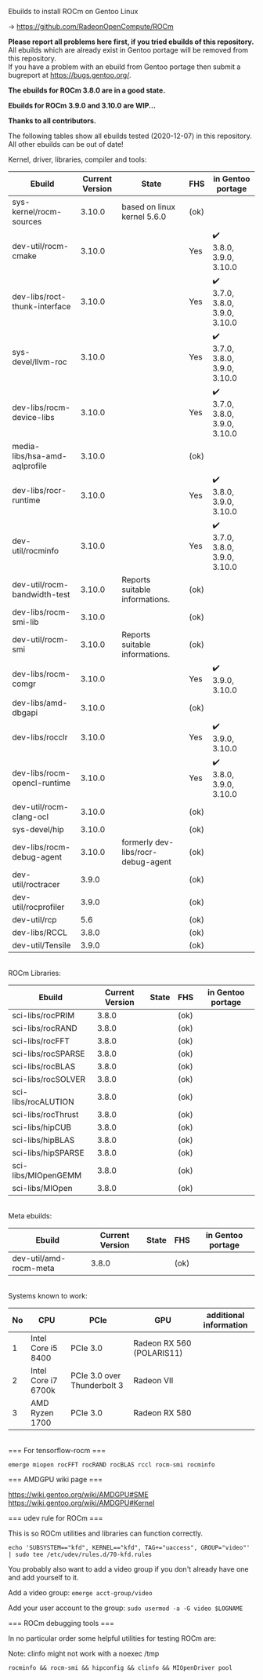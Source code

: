 Ebuilds to install ROCm on Gentoo Linux

-> https://github.com/RadeonOpenCompute/ROCm

**Please report all problems here first, if you tried ebuilds of this repository.**<br>
All ebuilds which are already exist in Gentoo portage will be removed from this repository.<br>
If you have a problem with an ebuild from Gentoo portage then submit a bugreport at https://bugs.gentoo.org/.

**The ebuilds for ROCm 3.8.0 are in a good state.**<br>

**Ebuilds for ROCm 3.9.0 and 3.10.0 are WIP...**<br>

**Thanks to all contributors.**

The following tables show all ebuilds tested (2020-12-07) in this repository. <br>
All other ebuilds can be out of date!

Kernel, driver, libraries, compiler and tools:

|Ebuild|Current Version|State| FHS | in Gentoo portage| 
|---|---|---|---|---|
|sys-kernel/rocm-sources| 3.10.0 | based on linux kernel 5.6.0 | (ok) |  |
|dev-util/rocm-cmake| 3.10.0 | | Yes | :heavy_check_mark:<br> 3.8.0, 3.9.0, 3.10.0 |
|dev-libs/roct-thunk-interface| 3.10.0 |  | Yes | :heavy_check_mark:<br> 3.7.0, 3.8.0, 3.9.0, 3.10.0  |
|sys-devel/llvm-roc | 3.10.0 | | Yes |:heavy_check_mark:<br> 3.7.0, 3.8.0, 3.9.0, 3.10.0 |
|dev-libs/rocm-device-libs | 3.10.0 | | Yes | :heavy_check_mark:<br> 3.7.0, 3.8.0, 3.9.0, 3.10.0 |
|media-libs/hsa-amd-aqlprofile| 3.10.0 | | (ok) | |
|dev-libs/rocr-runtime| 3.10.0 | | Yes | :heavy_check_mark:<br> 3.8.0, 3.9.0, 3.10.0 |
|dev-util/rocminfo | 3.10.0 |  | Yes | :heavy_check_mark:<br> 3.7.0, 3.8.0, 3.9.0, 3.10.0 |
|dev-util/rocm-bandwidth-test| 3.10.0 | Reports suitable informations. | (ok) |  |
|dev-libs/rocm-smi-lib| 3.10.0 |  | (ok) | |
|dev-util/rocm-smi| 3.10.0 | Reports suitable informations. | (ok) | |
|dev-libs/rocm-comgr | 3.10.0 | | Yes | :heavy_check_mark:<br> 3.9.0, 3.10.0 |
|dev-libs/amd-dbgapi | 3.10.0 |  | (ok) | |
|dev-libs/rocclr | 3.10.0 | | Yes | :heavy_check_mark:<br> 3.9.0, 3.10.0 |
|dev-libs/rocm-opencl-runtime| 3.10.0 |  | Yes | :heavy_check_mark:<br> 3.8.0, 3.9.0, 3.10.0 |
|dev-util/rocm-clang-ocl| 3.10.0 | | (ok) | |
|sys-devel/hip| 3.10.0 |  | (ok) | |
|dev-libs/rocm-debug-agent | 3.10.0 | formerly dev-libs/rocr-debug-agent  | (ok) | |
|dev-util/roctracer| 3.9.0 |  | (ok) | |
|dev-util/rocprofiler| 3.9.0 |  | (ok) | |
|dev-util/rcp| 5.6 |   | (ok) | |
|dev-libs/RCCL | 3.8.0 |  | (ok) | |
|dev-util/Tensile | 3.9.0 | | (ok) | |

<br>
ROCm Libraries:

|Ebuild|Current Version|State|FHS|in Gentoo portage|
|---|---|---|---|---|
|sci-libs/rocPRIM| 3.8.0 |  | (ok) | |
|sci-libs/rocRAND| 3.8.0 |  | (ok) |  |
|sci-libs/rocFFT| 3.8.0 |  | (ok) | |
|sci-libs/rocSPARSE| 3.8.0 |  | (ok) | |
|sci-libs/rocBLAS| 3.8.0 |  | (ok) | |
|sci-libs/rocSOLVER| 3.8.0 |  | (ok) | |
|sci-libs/rocALUTION| 3.8.0 | | (ok) | |
|sci-libs/rocThrust| 3.8.0 |  | (ok) | |
|sci-libs/hipCUB | 3.8.0 |  | (ok)| |
|sci-libs/hipBLAS | 3.8.0 |  | (ok) | |
|sci-libs/hipSPARSE | 3.8.0 |  | (ok) | |
|sci-libs/MIOpenGEMM | 3.8.0 |  | (ok) | |
|sci-libs/MIOpen | 3.8.0 |  | (ok) | |

<br>
Meta ebuilds:

|Ebuild|Current Version|State| FHS | in Gentoo portage| 
|---|---|---|---|---|
|dev-util/amd-rocm-meta| 3.8.0 |  | (ok) | |

<br>
Systems known to work:

| No | CPU | PCIe |  GPU | additional information |
|---|---|---|---|---|
| 1 | Intel Core i5 8400 | PCIe 3.0 | Radeon RX 560 (POLARIS11) | |
| 2 | Intel Core i7 6700k | PCIe 3.0 over Thunderbolt 3 | Radeon VII | |
| 3 | AMD Ryzen 1700 | PCIe 3.0 | Radeon RX 580 | |

<br>
=== For tensorflow-rocm ===

``` emerge miopen rocFFT rocRAND rocBLAS rccl rocm-smi rocminfo ```

=== AMDGPU wiki page ===

https://wiki.gentoo.org/wiki/AMDGPU#SME
https://wiki.gentoo.org/wiki/AMDGPU#Kernel

=== udev rule for ROCm ===

This is so ROCm utilities and libraries can function correctly.

``` echo 'SUBSYSTEM=="kfd", KERNEL=="kfd", TAG+="uaccess", GROUP="video"' | sudo tee /etc/udev/rules.d/70-kfd.rules ```

You probably also want to add a video group if you don't already have one and add yourself to it.

Add a video group:
``` emerge acct-group/video ```

Add your user account to the group:
``` sudo usermod -a -G video $LOGNAME ```

=== ROCm debugging tools ===

In no particular order some helpful utilities for testing ROCm are:

Note: clinfo might not work with a noexec /tmp

``` rocminfo && rocm-smi && hipconfig && clinfo && MIOpenDriver pool ```
